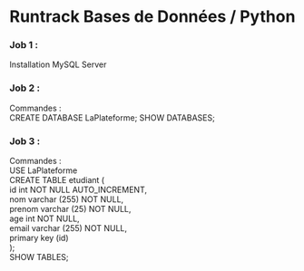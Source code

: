 # Runtrack Bases de Données / Python

### Job 1 :  
Installation MySQL Server  
  
### Job 2 :  
Commandes :  
CREATE DATABASE LaPlateforme; 
SHOW DATABASES;  
  
### Job 3 :  
Commandes :  
USE LaPlateforme  
CREATE TABLE etudiant (  
id int NOT NULL AUTO_INCREMENT,  
nom varchar (255) NOT NULL,  
prenom varchar (25) NOT NULL,  
age int NOT NULL,  
email varchar (255) NOT NULL,  
primary key (id)  
);  
SHOW TABLES;  



